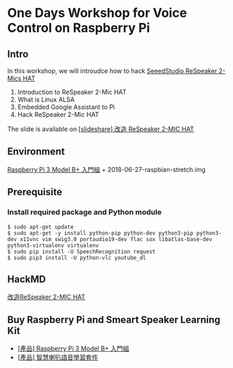 # One Days Workshop for Voice Control on Raspberry Pi 

## Intro
In this workshop, we will introudce how to hack [SeeedStudio ReSpeaker 2-Mics HAT](https://www.raspberrypi.com.tw/17528/71001/)
1. Introduction to ReSpeaker 2-Mic HAT
2. What is Linux ALSA
3. Embedded Google Assistant to Pi
4. Hack ReSpeaker 2-Mic HAT

The slide is available on [[slideshare] 改造 ReSpeaker 2-MIC HAT](https://www.slideshare.net/raspberrypi-tw/respeaker-2mic-hat-109144010)


## Environment
[Raspberry Pi 3 Model B+ 入門組](https://www.raspberrypi.com.tw/21212/pi-3-b-plus-microsd-power-supply/) + 2018-06-27-raspbian-stretch.img

## Prerequisite
### Install required package and Python module
```shell  
$ sudo apt-get update
$ sudo apt-get -y install python-pip python-dev python3-pip python3-dev x11vnc vim swig3.0 portaudio19-dev flac sox libatlas-base-dev python3-virtualenv virtualenv
$ sudo pip install -U SpeechRecognition request
$ sudo pip3 install -U python-vlc youtube_dl
```

## HackMD
[改造ReSpeaker 2-MIC HAT](https://hackmd.io/66rhYfscTFazn5wZzH3Uhg)

## Buy Raspberry Pi and Smeart Speaker Learning Kit
* [[產品] Raspberry Pi 3 Model B+ 入門組](https://www.raspberrypi.com.tw/21212/pi-3-b-plus-microsd-power-supply/)
* [[產品] 智慧喇叭語音學習套件](https://www.raspberrypi.com.tw/19621/pi-smart-speaker-kit/)
